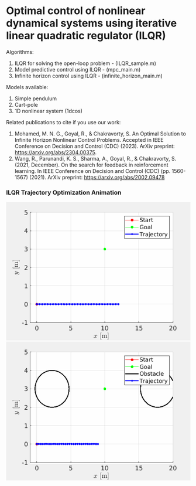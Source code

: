 # Optimal control of nonlinear dynamical systems using iterative linear quadratic regulator (ILQR)

Algorithms:
1. ILQR for solving the open-loop problem - (ILQR_sample.m)
2. Model predictive control using ILQR - (mpc_main.m)
3. Infinite horizon control using ILQR - (infinite_horizon_main.m)

Models available:
1. Simple pendulum
2. Cart-pole
3. 1D nonlinear system (1dcos)

Related publications to cite if you use our work:

1. Mohamed, M. N. G., Goyal, R., & Chakravorty, S. An Optimal Solution to Infinite Horizon Nonlinear Control Problems. Accepted in IEEE Conference on Decision and Control (CDC) (2023).  ArXiv preprint: https://arxiv.org/abs/2304.00375.
2. Wang, R., Parunandi, K. S., Sharma, A., Goyal, R., & Chakravorty, S. (2021, December). On the search for feedback in reinforcement learning. In IEEE Conference on Decision and Control (CDC) (pp. 1560-1567) (2021). ArXiv preprint: https://arxiv.org/abs/2002.09478

### ILQR Trajectory Optimization Animation
![ILQR Trajectory Optimization Animation](trajectory_animation.gif)
![ILQR Trajectory with Obstacles](trajectory_animation_wobs.gif)
